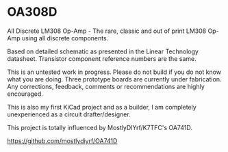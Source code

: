# OA308D
All Discrete LM308 Op-Amp - The rare, classic and out of print LM308 Op-Amp using all discrete components.

Based on detailed schematic as presented in the Linear Technology datasheet. Transistor component reference numbers are the same.

This is an untested work in progress. Please do not build if you do not know what you are doing. Three prototype boards are currently under fabrication. Any corrections, feedback, comments or recommendations are highly encouraged.

This is also my first KiCad project and as a builder, I am completely unexperienced as a circuit drafter/designer.

This project is totally influenced by MostlyDIYrf/K7TFC's OA741D.

https://github.com/mostlydiyrf/OA741D
